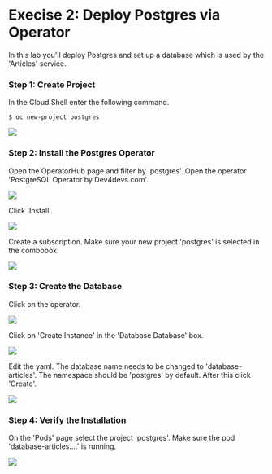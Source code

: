 # Execise 2: Deploy Postgres via Operator

In this lab you'll deploy Postgres and set up a database which is used by the 'Articles' service.

### Step 1: Create Project

In the Cloud Shell enter the following command.

```
$ oc new-project postgres
```

![](../../images/setup-postgres1.png)

### Step 2: Install the Postgres Operator

Open the OperatorHub page and filter by 'postgres'. Open the operator 'PostgreSQL Operator by Dev4devs.com'.

![](../../images/setup-postgres2.png)

Click 'Install'.

![](../../images/setup-postgres3.png)

Create a subscription. Make sure your new project 'postgres' is selected in the combobox.

![](../../images/setup-postgres4.png)

### Step 3: Create the Database

Click on the operator.

![](../../images/setup-postgres5.png)

Click on 'Create Instance' in the 'Database Database' box.

![](../../images/setup-postgres6.png)

Edit the yaml. The database name needs to be changed to  'database-articles'. The namespace should be 'postgres' by default. After this click 'Create'.

![](../../images/setup-postgres7.png)

### Step 4: Verify the Installation 

On the 'Pods' page select the project 'postgres'. Make sure the pod 'database-articles....' is running.

![](../../images/setup-postgres10.png)

